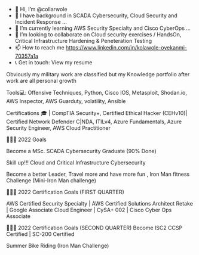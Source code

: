 - 👋 Hi, I’m @collarwole
- 👀 I have background in SCADA Cybersecurity, Cloud Security and Incident Response ...
- 🌱 I’m currently learning AWS Security Specialty and Cisco CyberOps ...
- 💞️ I’m looking to collaborate on Cloud security exercises / HandsOn, Critical Infrastructure Hardening & Peneteration Testing
- 📫 How to reach me https://www.linkedin.com/in/kolawole-oyekanmi-70357a1a
- 📞 Get in touch: View my resume

<!---
collarwole/collarwole is a ✨ special ✨ repository because its `README.md` (this file) appears on your GitHub profile.
You can click the Preview link to take a look at your changes.
--->

Obviously my military work are classified but my Knowledge portfolio after work are all personal growth

Tools💻: Offensive Techniques, Python, Cisco IOS, Metasploit, Shodan.io, AWS Inspector, AWS Guarduty, volatility, Ansible

Certifications 🎓  | CompTIA Security+, Certified Ethical Hacker (CEHv10)| Certified Network Defender C|NDA, ITILv4, Azure Fundamentals, Azure Security Engineer, AWS Cloud Practitioner

👩🏾‍💻 2022 Goals

Become a MSc. SCADA Cybersecurity Graduate (90% Done)

Skill up!!! Cloud and Critical Infrastructure Cybersecurity

Become a better Leader, Travel more and have more fun , Iron Man fitness Challenge (Mini-Iron Man challenge) 


👩🏾‍💻 2022 Certification Goals (FIRST QUARTER)

 AWS Certified Security Specialty | AWS Certified Solutions Architect Retake | Google Associate Cloud Engineer | CySA+ 002 | Cisco Cyber Ops Associate
 
 👩🏾‍💻 2022 Certification Goals (SECOND QUARTER)
 Become ISC2 CCSP Certified | SC-200 Certified 
 
 Summer Bike Riding (Iron Man Challenge) 
 
